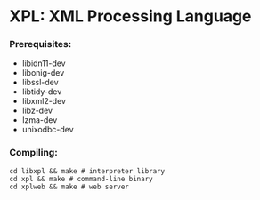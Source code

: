 # XPL: XML Processing Language

### Prerequisites:
* libidn11-dev
* libonig-dev 
* libssl-dev
* libtidy-dev
* libxml2-dev
* libz-dev
* lzma-dev
* unixodbc-dev

### Compiling:
```shell
cd libxpl && make # interpreter library
cd xpl && make # command-line binary
cd xplweb && make # web server
```
